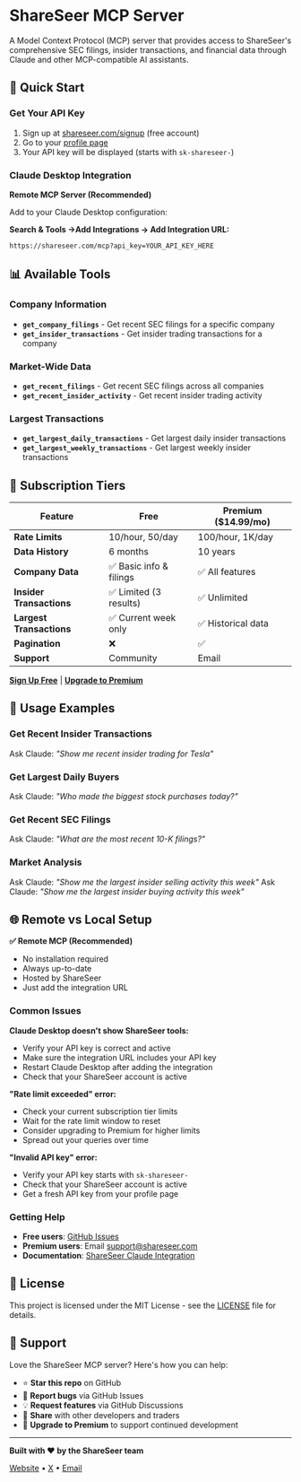 # ShareSeer MCP Server

A Model Context Protocol (MCP) server that provides access to ShareSeer's comprehensive SEC filings, insider transactions, and financial data through Claude and other MCP-compatible AI assistants.

## 🚀 Quick Start

### Get Your API Key

1. Sign up at [shareseer.com/signup](https://shareseer.com/signup) (free account)
2. Go to your [profile page](https://shareseer.com/profile)
3. Your API key will be displayed (starts with `sk-shareseer-`)

### Claude Desktop Integration

**Remote MCP Server (Recommended)**

Add to your Claude Desktop configuration:

**Search & Tools →Add Integrations → Add Integration URL:**
```
https://shareseer.com/mcp?api_key=YOUR_API_KEY_HERE
```


## 📊 Available Tools

### Company Information
- **`get_company_filings`** - Get recent SEC filings for a specific company
- **`get_insider_transactions`** - Get insider trading transactions for a company

### Market-Wide Data
- **`get_recent_filings`** - Get recent SEC filings across all companies
- **`get_recent_insider_activity`** - Get recent insider trading activity

### Largest Transactions
- **`get_largest_daily_transactions`** - Get largest daily insider transactions
- **`get_largest_weekly_transactions`** - Get largest weekly insider transactions

## 💎 Subscription Tiers

| Feature | Free | Premium ($14.99/mo) |
|---------|------|---------------------|
| **Rate Limits** | 10/hour, 50/day | 100/hour, 1K/day |
| **Data History** | 6 months | 10 years |
| **Company Data** | ✅ Basic info & filings | ✅ All features |
| **Insider Transactions** | ✅ Limited (3 results) | ✅ Unlimited |
| **Largest Transactions** | ✅ Current week only | ✅ Historical data |
| **Pagination** | ❌ | ✅ |
| **Support** | Community | Email |

[**Sign Up Free**](https://shareseer.com/signup) | [**Upgrade to Premium**](https://shareseer.com/upgrade?source=mcp)

## 🔧 Usage Examples


### Get Recent Insider Transactions  
Ask Claude: *"Show me recent insider trading for Tesla"*

### Get Largest Daily Buyers
Ask Claude: *"Who made the biggest stock purchases today?"*

### Get Recent SEC Filings
Ask Claude: *"What are the most recent 10-K filings?"*

### Market Analysis
Ask Claude: *"Show me the largest insider selling activity this week"*
Ask Claude: *"Show me the largest insider buying activity this week"*

## 🌐 Remote vs Local Setup

**✅ Remote MCP (Recommended)**
- No installation required
- Always up-to-date
- Hosted by ShareSeer
- Just add the integration URL



### Common Issues

**Claude Desktop doesn't show ShareSeer tools:**
- Verify your API key is correct and active
- Make sure the integration URL includes your API key
- Restart Claude Desktop after adding the integration
- Check that your ShareSeer account is active

**"Rate limit exceeded" error:**
- Check your current subscription tier limits  
- Wait for the rate limit window to reset
- Consider upgrading to Premium for higher limits
- Spread out your queries over time

**"Invalid API key" error:**
- Verify your API key starts with `sk-shareseer-`
- Check that your ShareSeer account is active
- Get a fresh API key from your profile page

### Getting Help

- **Free users**: [GitHub Issues](https://github.com/shareseer/mcp-server/issues)
- **Premium users**: Email support@shareseer.com
- **Documentation**: [ShareSeer Claude Integration](https://shareseer.com/claude-integration)

## 📄 License

This project is licensed under the MIT License - see the [LICENSE](LICENSE) file for details.

## 🙏 Support

Love the ShareSeer MCP server? Here's how you can help:

- ⭐ **Star this repo** on GitHub
- 🐛 **Report bugs** via GitHub Issues  
- 💡 **Request features** via GitHub Discussions
- 📢 **Share** with other developers and traders
- 💎 **Upgrade to Premium** to support continued development

---

**Built with ❤️  by the ShareSeer team**

[Website](https://shareseer.com) • [X](https://x.com/shareseer) • [Email](mailto:contact@shareseer.com)

